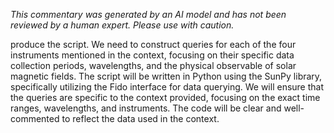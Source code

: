 _This commentary was generated by an AI model and has not been reviewed by a human expert. Please use with caution._

produce the script. We need to construct queries for each of the four instruments mentioned in the context, focusing on their specific data collection periods, wavelengths, and the physical observable of solar magnetic fields. The script will be written in Python using the SunPy library, specifically utilizing the Fido interface for data querying. We will ensure that the queries are specific to the context provided, focusing on the exact time ranges, wavelengths, and instruments. The code will be clear and well-commented to reflect the data used in the context.
